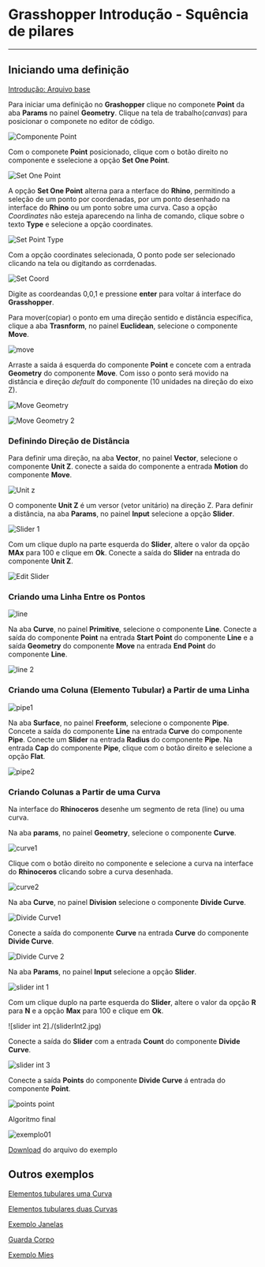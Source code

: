 # Grasshopper Introdução - Squência de pilares

_______________


## Iniciando uma definição

[Introdução: Arquivo base](./Grasshopper_introdução.gh)

Para iniciar uma definição no **Grashopper** clique no componete **Point** da aba **Params** no painel **Geometry**. Clique na tela de trabalho(*canvas*) para posicionar o componete no editor de código.

![Componente Point](./pointComp.jpg)

Com o componete **Point** posicionado, clique com o botão direito no componente e sselecione a opção **Set One Point**.

![Set One Point](./setOnepoint.jpg)

A opção **Set One Point** alterna para a nterface do **Rhino**, permitindo a seleção de um ponto por coordenadas, por um ponto desenhado na interface do **Rhino** ou um ponto sobre uma curva. Caso a opção *Coordinates* não esteja aparecendo na linha de comando, clique sobre o texto **Type** e selecione a opção coordinates.

![Set Point Type](./setPointType.png)

Com a opção coordinates selecionada, O ponto pode ser selecionado clicando na tela ou digitando as corrdenadas.

![Set Coord](./setPointCoord.png)

Digite as coordeandas 0,0,1 e pressione **enter** para voltar á interface do **Grasshopper**.

Para mover(copiar) o ponto em uma direção sentido e distância específica, clique a aba **Trasnform**, no painel **Euclidean**, selecione o componente **Move**.

![move](./MoveComp.png)

Arraste a saida á esquerda do componente **Point** e concete com a entrada **Geometry** do componente **Move**. Com isso o ponto será movido na distância e direção *default* do componente (10 unidades na direção do eixo Z).

![Move Geometry](./MoveConect.png)

![Move Geometry 2](./move2.png)

### Definindo Direção de Distância

Para definir uma direção, na aba **Vector**, no painel **Vector**, selecione o componente **Unit Z**. conecte a saida do componente a entrada **Motion** do componente **Move**.

![Unit z](./unitZ.png)

O componente **Unit Z** é um versor (vetor unitário) na direção Z. Para definir a distância, na aba **Params**, no painel **Input** selecione a opção **Slider**.

![Slider 1](./slider1.png)

Com um clique duplo na parte esquerda do **Slider**, altere o valor da opção **MAx** para 100 e clique em **Ok**. Conecte a saída do **Slider** na entrada do componente **Unit Z**.

![Edit Slider](./editSlider.png)

### Criando uma Linha Entre os Pontos

![line](./line1.png)

Na aba **Curve**, no painel **Primitive**, selecione o componente **Line**. Conecte a saída do componente **Point** na entrada **Start Point** do componente **Line** e a saída **Geometry** do componente **Move** na entrada **End Point** do componente **Line**.

![line 2](./line2.png)

### Criando uma Coluna (Elemento Tubular) a Partir de uma Linha

![pipe1](./pipe1.png)

Na aba **Surface**, no painel **Freeform**, selecione o componente **Pipe**. Concete a saída do componente **Line** na entrada **Curve** do componente **Pipe**. Conecte um **Slider** na entrada **Radius** do componente **Pipe**. Na entrada **Cap** do componente **Pipe**, clique com o botão direito e selecione a opção **Flat**.

![pipe2](./pipe2.png)

### Criando Colunas a Partir de uma Curva

Na interface do **Rhinoceros** desenhe um segmento de reta (line) ou uma curva.

Na aba **params**, no painel **Geometry**, selecione o componente **Curve**.

![curve1](./curve1.png)

Clique com o botão direito no componente e selecione a curva na interface do **Rhinoceros** clicando sobre a curva desenhada.

![curve2](./curve2.png)

Na aba **Curve**, no painel **Division** selecione o componente **Divide Curve**.

![Divide Curve1](./divideCurve1.png)

Conecte a saída do componente **Curve** na entrada **Curve** do componente **Divide Curve**.

![Divide Curve 2](./divideCurve2.png)

Na aba **Params**, no painel **Input** selecione a opção **Slider**.

![slider int 1](./sliderInt1.png)

Com um clique duplo na parte esquerda do **Slider**, altere o valor da opção **R** para **N** e a opção **Max** para 100 e clique em **Ok**.

![slider int 2]./(sliderInt2.jpg)

Conecte a saída do **Slider** com a entrada **Count** do componente **Divide Curve**.

![slider int 3](./sliderInt3.png)

Conecte a saída **Points** do componente **Divide Curve** á entrada do componente **Point**.

![points point](./Points_Point.png)

Algoritmo final

![exemplo01](./exemplo01.png)

[Download](./seq_pilares_final.gh) do arquivo do exemplo

## Outros exemplos

[Elementos tubulares uma Curva](./ELEMENTOS_TUBULARES_UMA_CURVA.gh)

[Elementos tubulares duas Curvas](./ELEMENTOS_TUBULARES_DUAS_CURVAS.gh)

[Exemplo Janelas](./exemplo_janela.gh)

[Guarda Corpo](./GUARDA-CORPO.gh)

[Exemplo Mies](./Exemplo_Mies_rhino7.gh)
